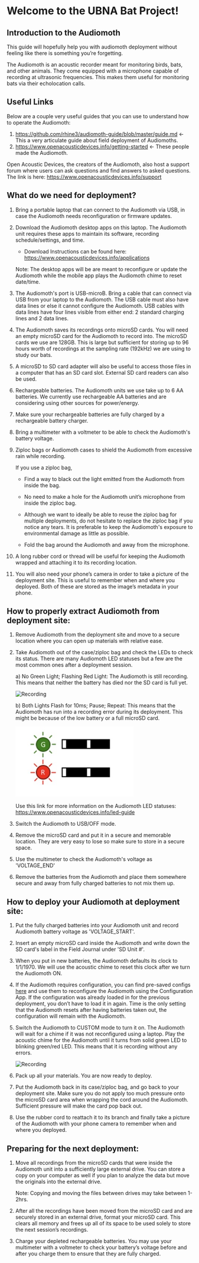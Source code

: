 # Welcome to the UBNA Bat Project!

## Introduction to the Audiomoth

This guide will hopefully help you with audiomoth deployment without feeling like there is something you’re forgetting.

The Audiomoth is an acoustic recorder meant for monitoring birds, bats, and other animals. They come equipped with a microphone capable of recording at ultrasonic frequencies. This makes them useful for monitoring bats via their echolocation calls.

## Useful Links

Below are a couple very useful guides that you can use to understand how to operate the Audiomoth:
1) https://github.com/rhine3/audiomoth-guide/blob/master/guide.md <- This a very articulate guide about field deployment of Audiomoths.
2) https://www.openacousticdevices.info/getting-started <- These people made the Audiomoth.

Open Acoustic Devices, the creators of the Audiomoth, also host a support forum where users can ask questions and find answers to asked questions. 
	The link is here: https://www.openacousticdevices.info/support

## What do we need for deployment?

1) Bring a portable laptop that can connect to the Audiomoth via USB, in case the Audiomoth needs reconfiguration or firmware updates.

2) Download the Audiomoth desktop apps on this laptop. The Audiomoth unit requires these apps to maintain its software, recording schedule/settings, and time.
	
	- Download Instructions can be found here: https://www.openacousticdevices.info/applications

	Note: The desktop apps will be are meant to reconfigure or update the Audiomoth while the mobile app plays the Audiomoth chime to reset date/time.

3) The Audiomoth's port is USB-microB. Bring a cable that can connect via USB from your laptop to the Audiomoth. The USB cable must also have data lines or else it cannot configure the Audiomoth. USB cables with data lines have four lines visible from either end: 2 standard charging lines and 2 data lines.

3) The Audiomoth saves its recordings onto microSD cards. You will need an empty microSD card for the Audiomoth to record into. The microSD cards we use are 128GB. This is large but sufficient for storing up to 96 hours worth of recordings at the sampling rate (192kHz) we are using to study our bats. 

4) A microSD to SD card adapter will also be useful to access those files in a computer that has an SD card slot. External SD card readers can also be used.

5) Rechargeable batteries. The Audiomoth units we use take up to 6 AA batteries. We currently use rechargeable AA batteries and are considering using other sources for power/energy.

6) Make sure your rechargeable batteries are fully charged by a rechargeable battery charger.

7) Bring a multimeter with a voltmeter to be able to check the Audiomoth's battery voltage.

8) Ziploc bags or Audiomoth cases to shield the Audiomoth from excessive rain while recording.

	If you use a ziploc bag, 

	- Find a way to black out the light emitted from the Audiomoth from inside the bag.

	- No need to make a hole for the Audiomoth unit’s microphone from inside the ziploc bag.

	- Although we want to ideally be able to reuse the ziploc bag for multiple deployments, do not hesitate to replace the ziploc bag if you notice any tears. It is preferable to keep the Audiomoth's exposure to environmental damage as little as possible.

	- Fold the bag around the Audiomoth and away from the microphone.

9) A long rubber cord or thread will be useful for keeping the Audiomoth wrapped and attaching it to its recording location.

10) You will also need your phone’s camera in order to take a picture of the deployment site. This is useful to remember when and where you deployed. Both of these are stored as the image’s metadata in your phone.

## How to properly extract Audiomoth from deployment site:

1) Remove Audiomoth from the deployment site and move to a secure location where you can open up materials with relative ease.

2) Take Audiomoth out of the case/ziploc bag and check the LEDs to check its status. There are many Audiomoth LED statuses but a few are the most common ones after a deployment session.
	
	a) No Green Light; Flashing Red Light: The Audiomoth is still recording. This means that neither the battery has died nor the SD card is full yet.
	
	![Recording](/DeploymentGuide/CommonLEDs/on.png)

	b) Both Lights Flash for 10ms; Pause; Repeat: This means that the Audiomoth has run into a recording error during its deployment. This might be because of the low battery or a full microSD card.
	
	![Error](/DeploymentGuide/CommonLEDs/error.png)
		
	Use this link for more information on the Audiomoth LED statuses:
https://www.openacousticdevices.info/led-guide

3) Switch the Audiomoth to USB/OFF mode.

4) Remove the microSD card and put it in a secure and memorable location. They are very easy to lose so make sure to store in a secure space.

5) Use the multimeter to check the Audiomoth's voltage as 'VOLTAGE_END'

6) Remove the batteries from the Audiomoth and place them somewhere secure and away from fully charged batteries to not mix them up.

## How to deploy your Audiomoth at deployment site:

1) Put the fully charged batteries into your Audiomoth unit and record Audiomoth battery voltage as 'VOLTAGE_START'.

2) Insert an empty microSD card inside the Audiomoth and write down the SD card's label in the Field Journal under 'SD Unit #'.

3) When you put in new batteries, the Audiomoth defaults its clock to 1/1/1970. We will use the acoustic chime to reset this clock after we turn the Audiomoth ON.

4) If the Audiomoth requires configuration, you can find pre-saved configs [here](/ConfigurationDetails) and use them to reconfigure the Audiomoth using the Configuration App. If the configuration was already loaded in for the previous deployment, you don’t have to load it in again. Time is the only setting that the Audiomoth resets after having batteries taken out, the configuration will remain with the Audiomoth.

5) Switch the Audiomoth to CUSTOM mode to turn it on. The Audiomoth will wait for a chime if it was not reconfigured using a laptop. Play the acoustic chime for the Audiomoth until it turns from solid green LED to blinking green/red LED. This means that it is recording without any errors.

	![Recording](/DeploymentGuide/CommonLEDs/on.png)

6) Pack up all your materials. You are now ready to deploy.
		
7) Put the Audiomoth back in its case/ziploc bag, and go back to your deployment site. Make sure you do not apply too much pressure onto the microSD card area when wrapping the cord around the Audiomoth. Sufficient pressure will make the card pop back out.

8) Use the rubber cord to reattach it to its branch and finally take a picture of the Audiomoth with your phone camera to remember when and where you deployed.

## Preparing for the next deployment:

1) Move all recordings from the microSD cards that were inside the Audiomoth unit into a sufficiently large external drive. You can store a copy on your computer as well if you plan to analyze the data but move the originals into the external drive.

	Note: Copying and moving the files between drives may take between 1-2hrs.

2) After all the recordings have been moved from the microSD card and are securely stored in an external drive, format your microSD card. This clears all memory and frees up all of its space to be used solely to store the next session’s recordings.

3) Charge your depleted rechargeable batteries. You may use your multimeter with a voltmeter to check your battery’s voltage before and after you charge them to ensure that they are fully charged. 

